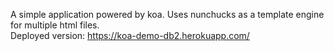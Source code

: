   A simple application powered by koa. Uses nunchucks as a template engine for multiple html files.  
  Deployed version: https://koa-demo-db2.herokuapp.com/
